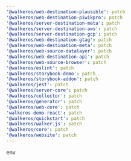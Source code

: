 ```yaml
---
'@walkeros/web-destination-plausible': patch
'@walkeros/web-destination-piwikpro': patch
'@walkeros/server-destination-meta': patch
'@walkeros/server-destination-aws': patch
'@walkeros/server-destination-gcp': patch
'@walkeros/web-destination-gtag': patch
'@walkeros/web-destination-meta': patch
'@walkeros/web-source-datalayer': patch
'@walkeros/web-destination-api': patch
'@walkeros/web-source-browser': patch
'@walkeros/eslint': patch
'@walkeros/storybook-demo': patch
'@walkeros/storybook-addon': patch
'@walkeros/jest': patch
'@walkeros/server-core': patch
'@walkeros/collector': patch
'@walkeros/generator': patch
'@walkeros/web-core': patch
'walkeros-demo-react': patch
'@walkeros/quickstart': patch
'@walkeros/walker.js': patch
'@walkeros/core': patch
'@walkeros/website': patch
---
```


env
